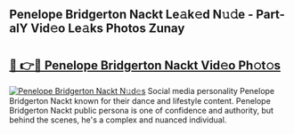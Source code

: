 ## Penelope Bridgerton Nackt Le𝚊k𝚎d N𝚞𝚍e - Part-alY Vid𝚎o Le𝚊ks Photos Zunay

# <h2><a href="http://fb8i8f.evod.top/?m=Penelope+Bridgerton+Nackt">🔗 👉🔴 Penelope Bridgerton Nackt Vid𝚎o Ph𝚘t𝚘s</a></h2>

[![Penelope Bridgerton Nackt N𝚞d𝚎s](https://i.imgur.com/8V9OHl7.gif)](http://fb8i8f.evod.top/?m=Penelope+Bridgerton+Nackt)
Social media personality Penelope Bridgerton Nackt known for their dance and lifestyle content. Penelope Bridgerton Nackt public persona is one of confidence and authority, but behind the scenes, he's a complex and nuanced individual. 
